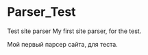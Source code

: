 # Parser_Test
Test site parser
My first site parser, for the test.

Мой первый парсер сайта, для теста.
